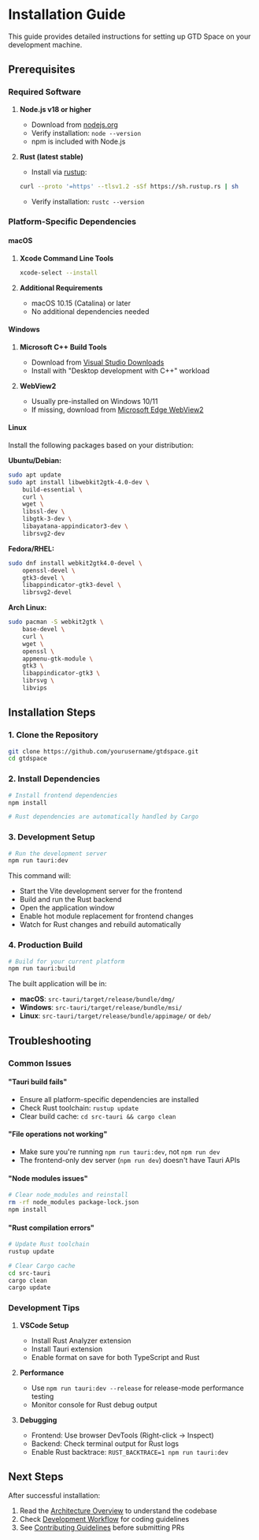 # Installation Guide

This guide provides detailed instructions for setting up GTD Space on your development machine.

## Prerequisites

### Required Software

1. **Node.js v18 or higher**
   - Download from [nodejs.org](https://nodejs.org/)
   - Verify installation: `node --version`
   - npm is included with Node.js

2. **Rust (latest stable)**
   - Install via [rustup](https://rustup.rs/):
   ```bash
   curl --proto '=https' --tlsv1.2 -sSf https://sh.rustup.rs | sh
   ```
   - Verify installation: `rustc --version`

### Platform-Specific Dependencies

#### macOS

1. **Xcode Command Line Tools**
   ```bash
   xcode-select --install
   ```

2. **Additional Requirements**
   - macOS 10.15 (Catalina) or later
   - No additional dependencies needed

#### Windows

1. **Microsoft C++ Build Tools**
   - Download from [Visual Studio Downloads](https://visualstudio.microsoft.com/visual-cpp-build-tools/)
   - Install with "Desktop development with C++" workload

2. **WebView2**
   - Usually pre-installed on Windows 10/11
   - If missing, download from [Microsoft Edge WebView2](https://developer.microsoft.com/en-us/microsoft-edge/webview2/)

#### Linux

Install the following packages based on your distribution:

**Ubuntu/Debian:**
```bash
sudo apt update
sudo apt install libwebkit2gtk-4.0-dev \
    build-essential \
    curl \
    wget \
    libssl-dev \
    libgtk-3-dev \
    libayatana-appindicator3-dev \
    librsvg2-dev
```

**Fedora/RHEL:**
```bash
sudo dnf install webkit2gtk4.0-devel \
    openssl-devel \
    gtk3-devel \
    libappindicator-gtk3-devel \
    librsvg2-devel
```

**Arch Linux:**
```bash
sudo pacman -S webkit2gtk \
    base-devel \
    curl \
    wget \
    openssl \
    appmenu-gtk-module \
    gtk3 \
    libappindicator-gtk3 \
    librsvg \
    libvips
```

## Installation Steps

### 1. Clone the Repository

```bash
git clone https://github.com/yourusername/gtdspace.git
cd gtdspace
```

### 2. Install Dependencies

```bash
# Install frontend dependencies
npm install

# Rust dependencies are automatically handled by Cargo
```

### 3. Development Setup

```bash
# Run the development server
npm run tauri:dev
```

This command will:
- Start the Vite development server for the frontend
- Build and run the Rust backend
- Open the application window
- Enable hot module replacement for frontend changes
- Watch for Rust changes and rebuild automatically

### 4. Production Build

```bash
# Build for your current platform
npm run tauri:build
```

The built application will be in:
- **macOS**: `src-tauri/target/release/bundle/dmg/`
- **Windows**: `src-tauri/target/release/bundle/msi/`
- **Linux**: `src-tauri/target/release/bundle/appimage/` or `deb/`

## Troubleshooting

### Common Issues

#### "Tauri build fails"
- Ensure all platform-specific dependencies are installed
- Check Rust toolchain: `rustup update`
- Clear build cache: `cd src-tauri && cargo clean`

#### "File operations not working"
- Make sure you're running `npm run tauri:dev`, not `npm run dev`
- The frontend-only dev server (`npm run dev`) doesn't have Tauri APIs

#### "Node modules issues"
```bash
# Clear node_modules and reinstall
rm -rf node_modules package-lock.json
npm install
```

#### "Rust compilation errors"
```bash
# Update Rust toolchain
rustup update

# Clear Cargo cache
cd src-tauri
cargo clean
cargo update
```

### Development Tips

1. **VSCode Setup**
   - Install Rust Analyzer extension
   - Install Tauri extension
   - Enable format on save for both TypeScript and Rust

2. **Performance**
   - Use `npm run tauri:dev --release` for release-mode performance testing
   - Monitor console for Rust debug output

3. **Debugging**
   - Frontend: Use browser DevTools (Right-click → Inspect)
   - Backend: Check terminal output for Rust logs
   - Enable Rust backtrace: `RUST_BACKTRACE=1 npm run tauri:dev`

## Next Steps

After successful installation:
1. Read the [Architecture Overview](architecture.md) to understand the codebase
2. Check [Development Workflow](development.md) for coding guidelines
3. See [Contributing Guidelines](../CONTRIBUTING.md) before submitting PRs